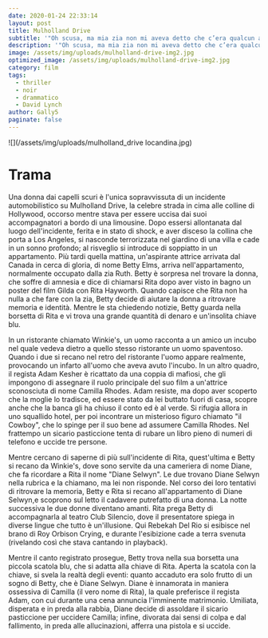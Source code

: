 ```yaml
---
date: 2020-01-24 22:33:14
layout: post
title: Mulholland Drive
subtitle: '"Oh scusa, ma mia zia non mi aveva detto che c’era qualcun altro…"'
description: '"Oh scusa, ma mia zia non mi aveva detto che c’era qualcun altro…"'
image: /assets/img/uploads/mulholland-drive-img2.jpg
optimized_image: /assets/img/uploads/mulholland-drive-img2.jpg
category: film
tags:
  - thriller
  - noir
  - drammatico
  - David Lynch
author: Gally5
paginate: false
---
```

	
![](/assets/img/uploads/mulholland_drive locandina.jpg)	



# Trama	

Una donna dai capelli scuri è l'unica sopravvissuta di un incidente automobilistico su Mulholland Drive, la celebre strada in cima alle colline di Hollywood, occorso mentre stava per essere uccisa dai suoi accompagnatori a bordo di una limousine. Dopo essersi allontanata dal luogo dell'incidente, ferita e in stato di shock, e aver disceso la collina che porta a Los Angeles, si nasconde terrorizzata nel giardino di una villa e cade in un sonno profondo; al risveglio si introduce di soppiatto in un appartamento. Più tardi quella mattina, un'aspirante attrice arrivata dal Canada in cerca di gloria, di nome Betty Elms, arriva nell'appartamento, normalmente occupato dalla zia Ruth. Betty è sorpresa nel trovare la donna, che soffre di amnesia e dice di chiamarsi Rita dopo aver visto in bagno un poster del film Gilda con Rita Hayworth. Quando capisce che Rita non ha nulla a che fare con la zia, Betty decide di aiutare la donna a ritrovare memoria e identità. Mentre le sta chiedendo notizie, Betty guarda nella borsetta di Rita e vi trova una grande quantità di denaro e un'insolita chiave blu.

In un ristorante chiamato Winkie's, un uomo racconta a un amico un incubo nel quale vedeva dietro a quello stesso ristorante un uomo spaventoso. Quando i due si recano nel retro del ristorante l'uomo appare realmente, provocando un infarto all'uomo che aveva avuto l'incubo. In un altro quadro, il regista Adam Kesher è ricattato da una coppia di mafiosi, che gli impongono di assegnare il ruolo principale del suo film a un'attrice sconosciuta di nome Camilla Rhodes. Adam resiste, ma dopo aver scoperto che la moglie lo tradisce, ed essere stato da lei buttato fuori di casa, scopre anche che la banca gli ha chiuso il conto ed è al verde. Si rifugia allora in uno squallido hotel, per poi incontrare un misterioso figuro chiamato "il Cowboy", che lo spinge per il suo bene ad assumere Camilla Rhodes. Nel frattempo un sicario pasticcione tenta di rubare un libro pieno di numeri di telefono e uccide tre persone.

Mentre cercano di saperne di più sull'incidente di Rita, quest'ultima e Betty si recano da Winkie's, dove sono servite da una cameriera di nome Diane, che fa ricordare a Rita il nome "Diane Selwyn". Le due trovano Diane Selwyn nella rubrica e la chiamano, ma lei non risponde. Nel corso dei loro tentativi di ritrovare la memoria, Betty e Rita si recano all'appartamento di Diane Selwyn,e scoprono sul letto il cadavere putrefatto di una donna. La notte successiva le due donne diventano amanti. Rita prega Betty di accompagnarla al teatro Club Silencio, dove il presentatore spiega in diverse lingue che tutto è un'illusione. Qui Rebekah Del Rio si esibisce nel brano di Roy Orbison Crying, e durante l'esibizione cade a terra svenuta (rivelando così che stava cantando in playback).

Mentre il canto registrato prosegue, Betty trova nella sua borsetta una piccola scatola blu, che si adatta alla chiave di Rita. Aperta la scatola con la chiave, si svela la realtà degli eventi: quanto accaduto era solo frutto di un sogno di Betty, che è Diane Selwyn. Diane è innamorata in maniera ossessiva di Camilla (il vero nome di Rita), la quale preferisce il regista Adam, con cui durante una cena annuncia l'imminente matrimonio. Umiliata, disperata e in preda alla rabbia, Diane decide di assoldare il sicario pasticcione per uccidere Camilla; infine, divorata dai sensi di colpa e dal fallimento, in preda alle allucinazioni, afferra una pistola e si uccide.
